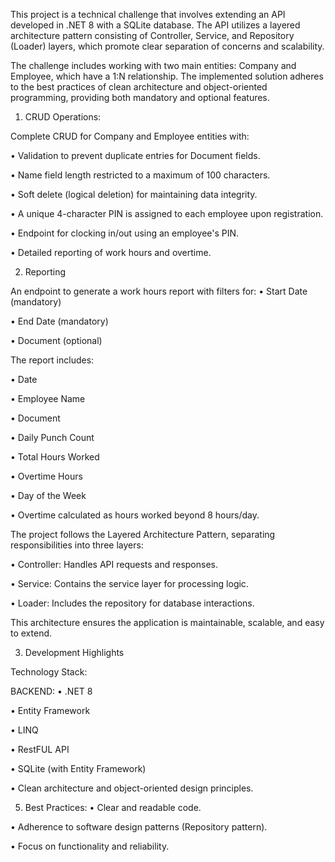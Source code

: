 This project is a technical challenge that involves extending an API developed in .NET 8 with a SQLite database. The API utilizes a layered architecture pattern consisting of Controller, Service, and Repository (Loader) layers, which promote clear separation of concerns and scalability.

The challenge includes working with two main entities: Company and Employee, which have a 1:N relationship. The implemented solution adheres to the best practices of clean architecture and object-oriented programming, providing both mandatory and optional features.
1) CRUD Operations:

Complete CRUD for Company and Employee entities with:

• Validation to prevent duplicate entries for Document fields.

• Name field length restricted to a maximum of 100 characters.

• Soft delete (logical deletion) for maintaining data integrity.

• A unique 4-character PIN is assigned to each employee upon registration.

• Endpoint for clocking in/out using an employee's PIN.

• Detailed reporting of work hours and overtime.

2) Reporting
   
An endpoint to generate a work hours report with filters for:
• Start Date (mandatory)

• End Date (mandatory)

• Document (optional)

The report includes:

• Date

• Employee Name

• Document

• Daily Punch Count

• Total Hours Worked

• Overtime Hours

• Day of the Week

• Overtime calculated as hours worked beyond 8 hours/day.

The project follows the Layered Architecture Pattern, separating responsibilities into three layers:

• Controller: Handles API requests and responses.

• Service: Contains the service layer for processing logic.

• Loader: Includes the repository for database interactions.

This architecture ensures the application is maintainable, scalable, and easy to extend.

3) Development Highlights

Technology Stack:

BACKEND:
• .NET 8

• Entity Framework

• LINQ

• RestFUL API

• SQLite (with Entity Framework)

• Clean architecture and object-oriented design principles.

5) Best Practices:
• Clear and readable code.

• Adherence to software design patterns (Repository pattern).

• Focus on functionality and reliability.

